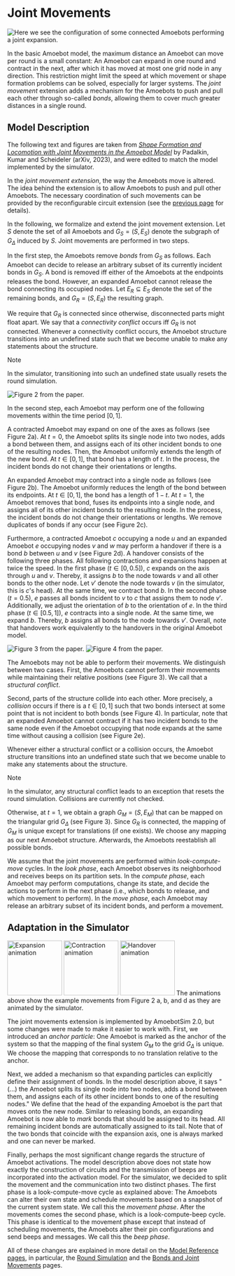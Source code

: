 # Joint Movements

![Here we see the configuration of some connected Amoebots performing a joint expansion.](~/images/joint_movement.gif "Joint Movements")

In the basic Amoebot model, the maximum distance an Amoebot can move per round is a small constant:
An Amoebot can expand in one round and contract in the next, after which it has moved at most one grid node in any direction.
This restriction might limit the speed at which movement or shape formation problems can be solved, especially for larger systems.
The *joint movement* extension adds a mechanism for the Amoebots to push and pull each other through so-called *bonds*, allowing them to cover much greater distances in a single round.



## Model Description

The following text and figures are taken from [*Shape Formation and Locomotion with Joint Movements in the Amoebot Model*][1] by Padalkin, Kumar and Scheideler (arXiv, 2023), and were edited to match the model implemented by the simulator.

In the *joint movement extension*, the way the Amoebots move is altered.
The idea behind the extension is to allow Amoebots to push and pull other Amoebots.
The necessary coordination of such movements can be provided by the reconfigurable circuit extension (see the [previous page](circuits.md) for details).

In the following, we formalize and extend the joint movement extension.
Let $S$ denote the set of all Amoebots and $G_S = (S, E_S)$ denote the subgraph of $G_\Delta$ induced by $S$.
Joint movements are performed in two steps.

In the first step, the Amoebots remove *bonds* from $G_S$ as follows.
Each Amoebot can decide to release an arbitrary subset of its currently incident bonds in $G_S$.
A bond is removed iff either of the Amoebots at the endpoints releases the bond.
However, an expanded Amoebot cannot release the bond connecting its occupied nodes.
Let $E_R \subseteq E_S$ denote the set of the remaining bonds, and $G_R = (S, E_R)$ the resulting graph.

We require that $G_R$ is connected since otherwise, disconnected parts might float apart.
We say that a *connectivity conflict* occurs iff $G_R$ is not connected.
Whenever a connectivity conflict occurs, the Amoebot structure transitions into an undefined state such that we become unable to make any statements about the structure.
> [!NOTE]
> In the simulator, transitioning into such an undefined state usually resets the round simulation.

![Figure 2 from the paper.](~/images/jm_paper_fig2.png "Figure 2 from the referenced paper")

In the second step, each Amoebot may perform one of the following movements within the time period $[0,1]$.

A contracted Amoebot may expand on one of the axes as follows (see Figure 2a).
At $t = 0$, the Amoebot splits its single node into two nodes, adds a bond between them, and assigns each of its other incident bonds to one of the resulting nodes.
Then, the Amoebot uniformly extends the length of the new bond.
At $t \in [0,1]$, that bond has a length of $t$.
In the process, the incident bonds do not change their orientations or lengths.

An expanded Amoebot may contract into a single node as follows (see Figure 2b).
The Amoebot uniformly reduces the length of the bond between its endpoints.
At $t \in [0,1]$, the bond has a length of $1 - t$.
At $t = 1$, the Amoebot removes that bond, fuses its endpoints into a single node, and assigns all of its other incident bonds to the resulting node.
In the process, the incident bonds do not change their orientations or lengths.
We remove duplicates of bonds if any occur (see Figure 2c).

Furthermore, a contracted Amoebot $c$ occupying a node $u$ and an expanded Amoebot $e$ occupying nodes $v$ and $w$ may perform a handover if there is a bond $b$ between $u$ and $v$ (see Figure 2d).
A handover consists of the following three phases.
All following contractions and expansions happen at twice the speed.
In the first phase ($t \in [0, 0.5]$), $c$ expands on the axis through $u$ and $v$.
Thereby, it assigns $b$ to the node towards $v$ and all other bonds to the other node.
Let $v'$ denote the node towards $v$ (in the simulator, this is $c$'s  head).
At the same time, we contract bond $b$.
In the second phase ($t = 0.5$), $e$ passes all bonds incident to $v$ to $c$ that assigns them to node $v'$.
Additionally, we adjust the orientation of $b$ to the orientation of $e$.
In the third phase ($t \in [0.5, 1]$), $e$ contracts into a single node.
At the same time, we expand $b$.
Thereby, $b$ assigns all bonds to the node towards $v'$.
Overall, note that handovers work equivalently to the handovers in the original Amoebot model.

![Figure 3 from the paper.](~/images/jm_paper_fig3.png "Figure 3 from the referenced paper")
![Figure 4 from the paper.](~/images/jm_paper_fig4.png "Figure 4 from the referenced paper")

The Amoebots may not be able to perform their movements.
We distinguish between two cases.
First, the Amoebots cannot perform their movements while maintaining their relative positions (see Figure 3).
We call that a *structural conflict*.

Second, parts of the structure collide into each other.
More precisely, a *collision* occurs if there is a $t \in [0, 1]$ such that two bonds intersect at some point that is not incident to both bonds (see Figure 4).
In particular, note that an expanded Amoebot cannot contract if it has two incident bonds to the same node even if the Amoebot occupying that node expands at the same time without causing a collision (see Figure 2e).

Whenever either a structural conflict or a collision occurs, the Amoebot structure transitions into an undefined state such that we become unable to make any statements about the structure.

> [!NOTE]
> In the simulator, any structural conflict leads to an exception that resets the round simulation.
> Collisions are currently not checked.

Otherwise, at $t = 1$, we obtain a graph $G_M = (S, E_M)$ that can be mapped on the triangular grid $G_\Delta$ (see Figure 3).
Since $G_R$ is connected, the mapping of $G_M$ is unique except for translations (if one exists).
We choose any mapping as our next Amoebot structure.
Afterwards, the Amoebots reestablish all possible bonds.

We assume that the joint movements are performed within *look-compute-move* cycles.
In the *look phase*, each Amoebot observes its neighborhood and receives beeps on its partition sets.
In the *compute phase*, each Amoebot may perform computations, change its state, and decide the actions to perform in the next phase (i.e., which bonds to release, and which movement to perform).
In the *move phase*, each Amoebot may release an arbitrary subset of its incident bonds, and perform a movement.



## Adaptation in the Simulator

<img src="~/images/jm_expansion.gif" alt="Expansion animation" title="Expansion animation" height="125"/> <img src="~/images/jm_contraction.gif" alt="Contraction animation" title="Contraction animation" height="125"/> <img src="~/images/jm_handover.gif" alt="Handover animation" title="Handover animation" height="125"/>
The animations above show the example movements from Figure 2 a, b, and d as they are animated by the simulator.

The joint movements extension is implemented by AmoebotSim 2.0, but some changes were made to make it easier to work with.
First, we introduced an *anchor particle*:
One Amoebot is marked as the anchor of the system so that the mapping of the final system $G_M$ to the grid $G_\Delta$ is unique.
We choose the mapping that corresponds to no translation relative to the anchor.

Next, we added a mechanism so that expanding particles can explicitly define their assignment of bonds.
In the model description above, it says "(...) the Amoebot splits its single node into two nodes, adds a bond between them, and assigns each of its other incident bonds to one of the resulting nodes."
We define that the head of the expanding Amoebot is the part that moves onto the new node.
Similar to releasing bonds, an expanding Amoebot is now able to *mark* bonds that should be assigned to its head.
All remaining incident bonds are automatically assigned to its tail.
Note that of the two bonds that coincide with the expansion axis, one is always marked and one can never be marked.

Finally, perhaps the most significant change regards the structure of Amoebot activations.
The model description above does not state how exactly the construction of circuits and the transmission of beeps are incorporated into the activation model.
For the simulator, we decided to split the movement and the communication into two distinct phases.
The first phase is a look-compute-move cycle as explained above:
The Amoebots can alter their own state and schedule movements based on a snapshot of the current system state.
We call this the *movement phase*.
After the movements comes the second phase, which is a look-compute-beep cycle.
This phase is identical to the movement phase except that instead of scheduling movements, the Amoebots alter their pin configurations and send beeps and messages.
We call this the *beep phase*.

All of these changes are explained in more detail on the [Model Reference pages](~/model_ref/home.md), in particular, the [Round Simulation](~/model_ref/rounds.md) and the [Bonds and Joint Movements](~/model_ref/bonds_jm.md) pages.



[1]: https://doi.org/10.48550/arXiv.2305.06146
